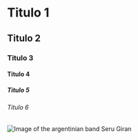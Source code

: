 # Titulo 1
## Titulo 2
### Titulo 3
#### Titulo 4
##### Titulo 5
###### Titulo 6

![Image of the argentinian band Seru Giran](https://github.com/user-attachments/assets/8424d466-5dc9-43ef-8152-2c564f1f8a28)
